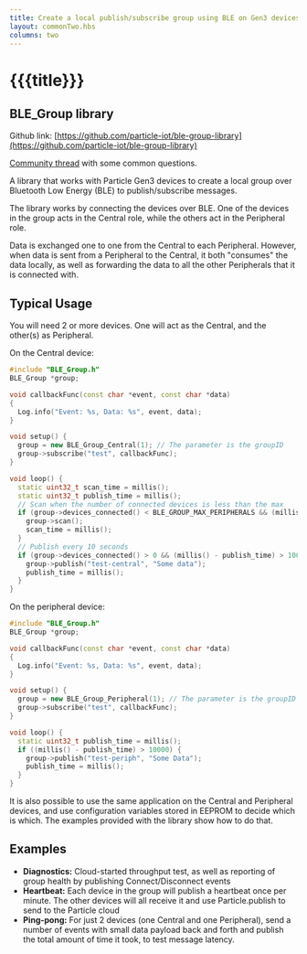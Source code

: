 ```yaml
---
title: Create a local publish/subscribe group using BLE on Gen3 devices
layout: commonTwo.hbs
columns: two
---
```


# {{{title}}}

## BLE\_Group library

Github link: [https://github.com/particle-iot/ble-group-library](https://github.com/particle-iot/ble-group-library)

[Community thread](https://community.particle.io/t/library-for-creating-a-local-group-of-devices-using-ble/54467) with some common questions.

A library that works with Particle Gen3 devices to create a local group over Bluetooth Low Energy (BLE) to publish/subscribe messages.

The library works by connecting the devices over BLE. One of the devices in the group acts in the Central role, while the others act in the Peripheral role.

Data is exchanged one to one from the Central to each Peripheral. However, when data is sent from a Peripheral to the Central, it both "consumes" the data locally, as well as forwarding the data to all the other Peripherals that it is connected with.

## Typical Usage

You will need 2 or more devices. One will act as the Central, and the other(s) as Peripheral.

On the Central device:

```cpp
#include "BLE_Group.h"
BLE_Group *group;

void callbackFunc(const char *event, const char *data)
{
  Log.info("Event: %s, Data: %s", event, data);
}

void setup() {
  group = new BLE_Group_Central(1); // The parameter is the groupID
  group->subscribe("test", callbackFunc);
}

void loop() {
  static uint32_t scan_time = millis();
  static uint32_t publish_time = millis();
  // Scan when the number of connected devices is less than the max
  if (group->devices_connected() < BLE_GROUP_MAX_PERIPHERALS && (millis() - scan_time) > 3000) { 
    group->scan(); 
    scan_time = millis(); 
  }
  // Publish every 10 seconds
  if (group->devices_connected() > 0 && (millis() - publish_time) > 10000) {
    group->publish("test-central", "Some data");
    publish_time = millis();
  }
}

```

On the peripheral device:

```cpp
#include "BLE_Group.h"
BLE_Group *group;

void callbackFunc(const char *event, const char *data)
{
  Log.info("Event: %s, Data: %s", event, data);
}

void setup() {
  group = new BLE_Group_Peripheral(1); // The parameter is the groupID
  group->subscribe("test", callbackFunc);
}

void loop() {
  static uint32_t publish_time = millis();
  if ((millis() - publish_time) > 10000) {
    group->publish("test-periph", "Some Data");
    publish_time = millis();
  }
}

```

It is also possible to use the same application on the Central and Peripheral devices, and use configuration variables stored in EEPROM to decide which is which. The examples provided with the library show how to do that.

## Examples

* **Diagnostics:** Cloud-started throughput test, as well as reporting of group health by publishing Connect/Disconnect events
* **Heartbeat:** Each device in the group will publish a heartbeat once per minute. The other devices will all receive it and use Particle.publish to send to the Particle cloud
* **Ping-pong:** For just 2 devices (one Central and one Peripheral), send a number of events with small data payload back and forth and publish the total amount of time it took, to test message latency.
